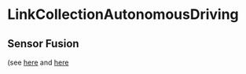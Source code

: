 # LinkCollectionAutonomousDriving

## Sensor Fusion
(see [here](http://www.mdpi.com/1424-8220/16/3/280/htm) and [here](https://onlinelibrary.wiley.com/doi/full/10.1002/rob.21605)
